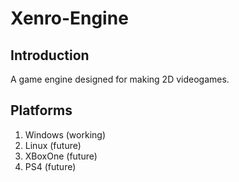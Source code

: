 # Xenro-Engine
Introduction
---
A game engine designed for making 2D videogames.

Platforms
---
1. Windows (working)
2. Linux   (future)
3. XBoxOne (future)
4. PS4     (future)
